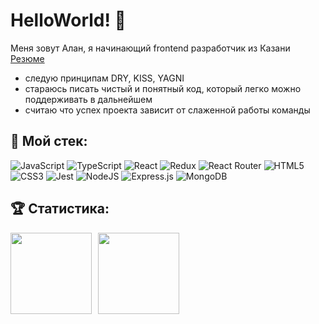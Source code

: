 # HelloWorld! 👋  
Меня зовут Алан, я начинающий frontend разработчик из Казани  
[Резюме](https://docs.google.com/document/d/1ron3eHD4BrEd7MI--i3Io_2x6LjRRmdH4X6zdyLtdGo/edit?usp=sharing)

 - следую принципам DRY, KISS, YAGNI
 - стараюсь писать чистый и понятный код, который легко можно поддерживать в дальнейшем
 - считаю что успех проекта зависит от слаженной работы команды



## :wrench: Мой стек:
![JavaScript](https://img.shields.io/badge/javascript-%23323330.svg?style=for-the-badge&logo=javascript&logoColor=%23F7DF1E)
![TypeScript](https://img.shields.io/badge/typescript-%23007ACC.svg?style=for-the-badge&logo=typescript&logoColor=white)
![React](https://img.shields.io/badge/react-%2320232a.svg?style=for-the-badge&logo=react&logoColor=%2361DAFB)
![Redux](https://img.shields.io/badge/redux-%23593d88.svg?style=for-the-badge&logo=redux&logoColor=white)
![React Router](https://img.shields.io/badge/React_Router-CA4245?style=for-the-badge&logo=react-router&logoColor=white)
![HTML5](https://img.shields.io/badge/html5-%23E34F26.svg?style=for-the-badge&logo=html5&logoColor=white)
![CSS3](https://img.shields.io/badge/css3-%231572B6.svg?style=for-the-badge&logo=css3&logoColor=white)
![Jest](https://img.shields.io/badge/-jest-%23C21325?style=for-the-badge&logo=jest&logoColor=white)
![NodeJS](https://img.shields.io/badge/node.js-6DA55F?style=for-the-badge&logo=node.js&logoColor=white)
![Express.js](https://img.shields.io/badge/express.js-%23404d59.svg?style=for-the-badge&logo=express&logoColor=%2361DAFB)
![MongoDB](https://img.shields.io/badge/MongoDB-%234ea94b.svg?style=for-the-badge&logo=mongodb&logoColor=white)

## :trophy: Статистика:
<div>
<a href="https://github-readme-stats.vercel.app/api?username=Comediant24&hide=contribs&show_icons=true">
  <img  align="left" height="130" style="margin-right: 10px" src="https://github-readme-stats.vercel.app/api?username=Juneiak&hide=contribs&show_icons=true" />
</a>
<a href="https://github-readme-stats.vercel.app/api/top-langs/?username=Comediant24&layout=compact">
  <img align="left" height="130" src="https://github-readme-stats.vercel.app/api/top-langs/?username=Juneiak&layout=compact" />
</a>
</div>
